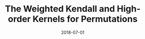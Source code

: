 ---
title: "The Weighted Kendall and High-order Kernels for Permutations"
collection: publications
permalink: /publications/2018-07-01-The-Weighted-Kendall-and-High-order-Kernels-for-Permutations
date: 2018-07-01
paperurl: 'http://proceedings.mlr.press/v80/jiao18a.html'
code: 'https://github.com/YunlongJiao/weightedkendall'
citation: 'Y.&nbsp;Jiao, &amp; J.-P. Vert.
The weighted <span class="bibtex-protected">Kendall</span> and high-order kernels for permutations.
In J.G. Dy, &amp; A.&nbsp;Krause (Eds), <em>Proceedings of the 35th International Conference on Machine Learning (ICML 2018)</em>, volume&nbsp;80 of Proceedings of Machine Learning Research, 2319–2327. <span class="bibtex-protected">PMLR</span>, 2018.'
---